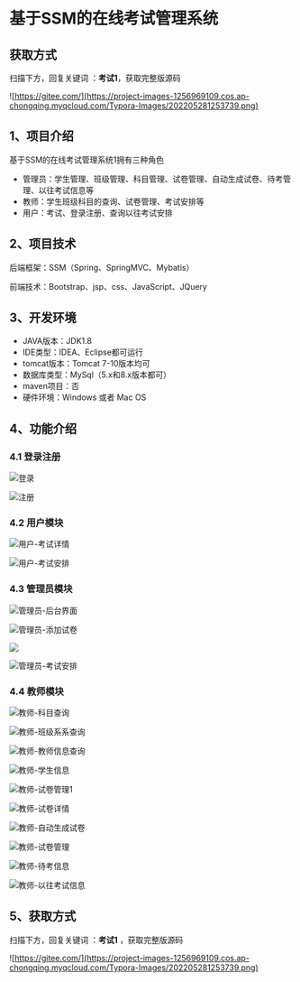 # 基于SSM的在线考试管理系统

## 获取方式

扫描下方，回复关键词  ：**考试1**，获取完整版源码

![https://gitee.com/](https://project-images-1256969109.cos.ap-chongqing.myqcloud.com/Typora-Images/202205281253739.png)

## 1、项目介绍

基于SSM的在线考试管理系统1拥有三种角色

- 管理员：学生管理、班级管理、科目管理、试卷管理、自动生成试卷、待考管理、以往考试信息等
- 教师：学生班级科目的查询、试卷管理、考试安排等
- 用户：考试、登录注册、查询以往考试安排


## 2、项目技术

后端框架：SSM（Spring、SpringMVC、Mybatis）

前端技术：Bootstrap、jsp、css、JavaScript、JQuery

## 3、开发环境

- JAVA版本：JDK1.8
- IDE类型：IDEA、Eclipse都可运行
- tomcat版本：Tomcat 7-10版本均可
- 数据库类型：MySql（5.x和8.x版本都可） 
- maven项目：否
- 硬件环境：Windows 或者 Mac OS


## 4、功能介绍

### 4.1 登录注册

![登录](https://project-images-1256969109.cos.ap-chongqing.myqcloud.com/Typora-Images/202208131307905.jpg)

![注册](https://project-images-1256969109.cos.ap-chongqing.myqcloud.com/Typora-Images/202208131307591.jpg)

### 4.2 用户模块

![用户-考试详情](https://project-images-1256969109.cos.ap-chongqing.myqcloud.com/Typora-Images/202208131309644.jpg)

![用户-考试安排](https://project-images-1256969109.cos.ap-chongqing.myqcloud.com/Typora-Images/202208131309246.jpg)

### 4.3 管理员模块

![管理员-后台界面](https://project-images-1256969109.cos.ap-chongqing.myqcloud.com/Typora-Images/202208131308670.jpg)

![管理员-添加试卷](https://project-images-1256969109.cos.ap-chongqing.myqcloud.com/Typora-Images/202208131308982.jpg)

![](https://project-images-1256969109.cos.ap-chongqing.myqcloud.com/Typora-Images/202208131308443.jpeg)

![管理员-考试安排](https://project-images-1256969109.cos.ap-chongqing.myqcloud.com/Typora-Images/202208131308287.jpg)

### 4.4 教师模块

![教师-科目查询](https://project-images-1256969109.cos.ap-chongqing.myqcloud.com/Typora-Images/202208131307394.jpg)

![教师-班级系系查询](https://project-images-1256969109.cos.ap-chongqing.myqcloud.com/Typora-Images/202208131307351.jpg)

![教师-教师信息查询](https://project-images-1256969109.cos.ap-chongqing.myqcloud.com/Typora-Images/202208131307515.jpg)

![教师-学生信息](https://project-images-1256969109.cos.ap-chongqing.myqcloud.com/Typora-Images/202208131307566.jpg)

![教师-试卷管理1](https://project-images-1256969109.cos.ap-chongqing.myqcloud.com/Typora-Images/202208131307928.jpg)

![教师-试卷详情](https://project-images-1256969109.cos.ap-chongqing.myqcloud.com/Typora-Images/202208131307545.jpg)

![教师-自动生成试卷](https://project-images-1256969109.cos.ap-chongqing.myqcloud.com/Typora-Images/202208131307660.jpg)

![教师-试卷管理](https://project-images-1256969109.cos.ap-chongqing.myqcloud.com/Typora-Images/202208131307921.jpg)

![教师-待考信息](https://project-images-1256969109.cos.ap-chongqing.myqcloud.com/Typora-Images/202208131308132.jpg)

![教师-以往考试信息](https://project-images-1256969109.cos.ap-chongqing.myqcloud.com/Typora-Images/202208131308517.jpg)

## 5、获取方式

扫描下方，回复关键词  ：**考试1** ，获取完整版源码



![https://gitee.com/](https://project-images-1256969109.cos.ap-chongqing.myqcloud.com/Typora-Images/202205281253739.png)

